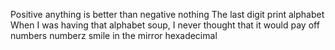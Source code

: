  Positive anything is better than negative nothing
 The last digit
print alphabet
 When I was having that alphabet soup, I never thought that it would pay off
 numbers
numberz
smile in the mirror
hexadecimal

